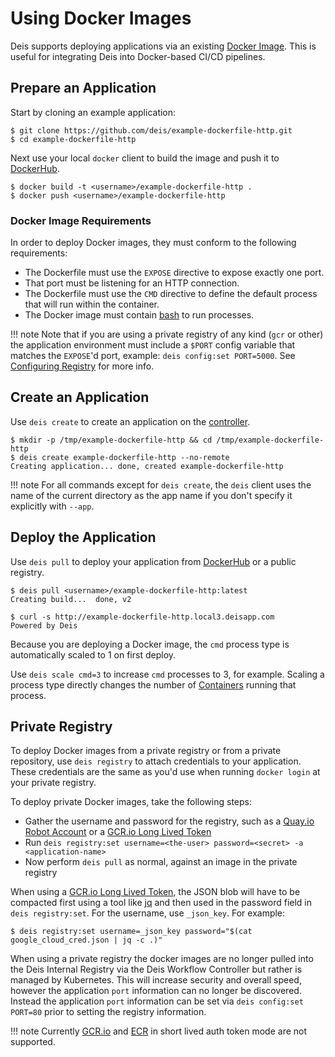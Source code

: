 # Using Docker Images

Deis supports deploying applications via an existing [Docker Image][].
This is useful for integrating Deis into Docker-based CI/CD pipelines.


## Prepare an Application

Start by cloning an example application:

```shell
$ git clone https://github.com/deis/example-dockerfile-http.git
$ cd example-dockerfile-http
```

Next use your local `docker` client to build the image and push
it to [DockerHub][].

```shell
$ docker build -t <username>/example-dockerfile-http .
$ docker push <username>/example-dockerfile-http
```


### Docker Image Requirements

In order to deploy Docker images, they must conform to the following requirements:

* The Dockerfile must use the `EXPOSE` directive to expose exactly one port.
* That port must be listening for an HTTP connection.
* The Dockerfile must use the `CMD` directive to define the default process that will run within the container.
* The Docker image must contain [bash](https://www.gnu.org/software/bash/) to run processes.

!!! note
    Note that if you are using a private registry of any kind (`gcr` or other) the application environment must include a `$PORT` config variable that matches the `EXPOSE`'d port, example: `deis config:set PORT=5000`. See [Configuring Registry](../installing-workflow/configuring-registry/#configuring-off-cluster-private-registry) for more info.

## Create an Application

Use `deis create` to create an application on the [controller][].

```shell
$ mkdir -p /tmp/example-dockerfile-http && cd /tmp/example-dockerfile-http
$ deis create example-dockerfile-http --no-remote
Creating application... done, created example-dockerfile-http
```

!!! note
    For all commands except for `deis create`, the `deis` client uses the name of the current directory
    as the app name if you don't specify it explicitly with `--app`.


## Deploy the Application

Use `deis pull` to deploy your application from [DockerHub][] or
a public registry.

```shell
$ deis pull <username>/example-dockerfile-http:latest
Creating build...  done, v2
```

```shell
$ curl -s http://example-dockerfile-http.local3.deisapp.com
Powered by Deis
```

Because you are deploying a Docker image, the `cmd` process type is automatically scaled to 1 on first deploy.

Use `deis scale cmd=3` to increase `cmd` processes to 3, for example. Scaling a
process type directly changes the number of [Containers][container]
running that process.

## Private Registry

To deploy Docker images from a private registry or from a private repository, use `deis registry`
to attach credentials to your application. These credentials are the same as you'd use when running
`docker login` at your private registry.

To deploy private Docker images, take the following steps:

* Gather the username and password for the registry, such as a [Quay.io Robot Account][] or a [GCR.io Long Lived Token][]
* Run `deis registry:set username=<the-user> password=<secret> -a <application-name>`
* Now perform `deis pull` as normal, against an image in the private registry

When using a [GCR.io Long Lived Token][], the JSON blob will have to be compacted first using a
tool like [jq][] and then used in the password field in `deis registry:set`. For the username, use
`_json_key`. For example:

```shell
$ deis registry:set username=_json_key password="$(cat google_cloud_cred.json | jq -c .)"
```

When using a private registry the docker images are no longer pulled into the Deis Internal Registry via
the Deis Workflow Controller but rather is managed by Kubernetes. This will increase security and overall speed,
however the application `port` information can no longer be discovered. Instead the application `port` information can be set via
`deis config:set PORT=80` prior to setting the registry information.

!!! note
    Currently [GCR.io][] and [ECR][] in short lived auth token mode are not supported.

[container]: ../reference-guide/terms.md#container
[controller]: ../understanding-workflow/components.md#controller
[Docker Image]: https://docs.docker.com/introduction/understanding-docker/
[DockerHub]: https://registry.hub.docker.com/
[CMD instruction]: https://docs.docker.com/reference/builder/#cmd
[Quay.io Robot Account]: https://docs.quay.io/glossary/robot-accounts.html
[GCR.io Long Lived Token]: https://cloud.google.com/container-registry/docs/auth#using_a_json_key_file
[jq]: https://stedolan.github.io/jq/
[GCR.io]: https://gcr.io
[ECR]: https://aws.amazon.com/ecr/
